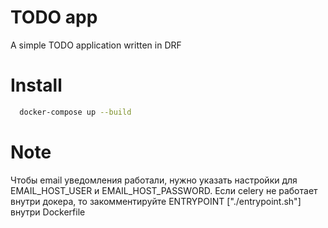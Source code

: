 # TODO app
A simple TODO application written in DRF

# Install

```bash
  docker-compose up --build
```

# Note
Чтобы email уведомления работали, нужно указать настройки для EMAIL_HOST_USER и EMAIL_HOST_PASSWORD. Если celery не работает внутри докера, то закомментируйте ENTRYPOINT ["./entrypoint.sh"] внутри Dockerfile
